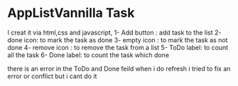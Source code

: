 # AppListVannilla Task

I creat it via html,css and javascript,
1- Add button : add task to the list
2- done icon: to mark the task as done
3- empty icon : to mark the task as not done
4- remove icon : to remove the task from a list
5- ToDo label: to count all the task
6- Done label: to count the task which done 

there is an error in the ToDo and Done feild when i do refresh i tried to fix an error or conflict but i cant do it
